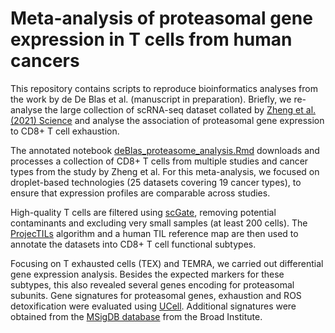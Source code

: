 # Meta-analysis of proteasomal gene expression in T cells from human cancers

This repository contains scripts to reproduce bioinformatics analyses from the work by de De Blas et al. (manuscript in preparation). Briefly, we re-analyse the large collection of scRNA-seq dataset collated by [Zheng et al. (2021) Science](https://www.science.org/doi/10.1126/science.abe6474) and analyse the association of proteasomal gene expression to CD8+ T cell exhaustion.

The annotated notebook [deBlas_proteasome_analysis.Rmd](./deBlas_proteasome_analysis.Rmd) downloads and processes a collection of CD8+ T cells from multiple studies and cancer types from the study by Zheng et al. For this meta-analysis, we focused on droplet-based technologies (25 datasets covering 19 cancer types), to ensure that expression profiles are comparable across studies.

High-quality T cells are filtered using [scGate](https://github.com/carmonalab/scGate), removing potential contaminants and excluding very small samples (at least 200 cells). The [ProjecTILs](https://github.com/carmonalab/ProjecTILs) algorithm and a human  TIL reference map are then used to annotate the datasets into CD8+ T cell functional subtypes. 

Focusing on T exhausted cells (TEX) and TEMRA, we carried out differential gene expression analysis. Besides the expected markers for these subtypes, this also revealed several genes encoding for proteasomal subunits. Gene signatures for proteasomal genes, exhaustion and ROS detoxification were evaluated using [UCell](https://bioconductor.org/packages/release/bioc/html/UCell.html). Additional signatures were obtained from the [MSigDB database](https://www.gsea-msigdb.org/gsea/msigdb/index.jsp) from the Broad Institute.
 
